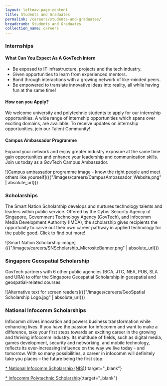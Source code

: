 ```yaml
---
layout: leftnav-page-content
title: Students and Graduates
permalink: /careers/students-and-graduates/
breadcrumb: Students and Graduates
collection_name: careers
---
```


### **Internships**

#### **What Can You Expect As A GovTech Intern**

* Be exposed to IT infrastructure, projects and the tech industry.
* Given opportunities to learn from experienced mentors.
* Bond through interactions with a growing network of like-minded peers.
* Be empowered to translate innovative ideas into reality, all while having fun at the same time!

#### **How can you Apply?**

We welcome university and polytechnic students to apply for our internship opportunities. A wide range of internship opportunities which spans over exciting domains, are available. To receive updates on internship opportunities, join our Talent Community!

#### **Campus Ambassador Programme**
Expand your network and enjoy greater industry exposure at the same time gain opportunities and enhance your leadership and communication skills. Join us today as a GovTech Campus Ambassador.

![Campus ambassador programme image - know the right people and meet others like yourself]({{"/images/careers/CampusAmbassador_Website.png" | absolute_url}})

### **Scholarships**
The Smart Nation Scholarship develops and nurtures technology talents and leaders within public service. Offered by the Cyber Security Agency of Singapore, Government Technology Agency (GovTech), and Infocomm Media Development Authority (IMDA), the scholarship gives recipients the opportunity to carve out their own career pathway in applied technology for the public good. Click to find out more!

![Smart Nation Scholarship image]({{"/images/careers/SNScholarship_MicrositeBanner.png" | absolute_url}})

### **Singapore Geospatial Scholarship**
GovTech partners with 6 other public agencies (BCA, JTC, NEA, PUB, SLA and URA) to offer the Singapore Geospatial Scholarship in geospatial and geospatial-related courses

![Alternative text for screen readers]({{"/images/careers/GeoSpatial Scholarship Logo.jpg" | absolute_url}})

### **National Infocomm Scholarships**
Infocomm drives innovation and powers business transformation while enhancing lives. If you have the passion for infocomm and want to make a difference, take your first steps towards an exciting career in the growing and thriving infocomm industry. Its multitude of fields, such as digital media, games development, security and networking, and mobile technology, reflects its ever-increasing influence on the way we live today - and tomorrow. With so many possibilities, a career in infocomm will definitely take you places – the future being the first stop:

[* National Infocomm Scholarship (NIS)](https://portal.imda.gov.sg/Sub/Talent/Student-Programmes/Scholarship-and-Internships/NIS){:target="_blank"}

[* Infocomm Polytechnic Scholarship](https://portal.imda.gov.sg/Sub/Talent/Student-Programmes/Scholarship-and-Internships/NIS){:target="_blank"}
